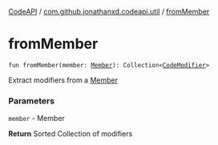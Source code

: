 [CodeAPI](../index.md) / [com.github.jonathanxd.codeapi.util](index.md) / [fromMember](.)

# fromMember

`fun fromMember(member: `[`Member`](http://docs.oracle.com/javase/6/docs/api/java/lang/reflect/Member.html)`): Collection<`[`CodeModifier`](../com.github.jonathanxd.codeapi.base/-code-modifier/index.md)`>`

Extract modifiers from a [Member](http://docs.oracle.com/javase/6/docs/api/java/lang/reflect/Member.html)

### Parameters

`member` - Member

**Return**
Sorted Collection of modifiers

